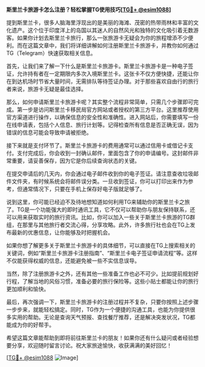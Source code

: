 **斯里兰卡旅游卡怎么注册？轻松掌握TG使用技巧[[TG💪+ @esim1088](https://t.me/s/esim1088)]**

提到斯里兰卡，很多人脑海里浮现出的是美丽的海滩、茂密的热带雨林和丰富的文化遗产。这个位于印度洋上的岛国以其迷人的自然风光和独特的文化吸引着无数游客。如果你计划去斯里兰卡旅行，那么一张旅游卡无疑会为你的旅程增添不少便利。而在这篇文章中，我们将详细讲解如何注册斯里兰卡旅游卡，并教你如何通过TG（Telegram）快速获取相关信息。

首先，让我们来了解一下什么是斯里兰卡旅游卡。斯里兰卡旅游卡是一种电子签证，允许持有者在一定期限内多次入境斯里兰卡。这张卡不仅方便快捷，还能让你在到达机场时节省大量时间，无需排队等待签证办理。对于那些喜欢自由行的旅行者来说，旅游卡无疑是最佳选择。

那么，如何申请斯里兰卡旅游卡呢？其实整个流程非常简单，只需几个步骤即可完成。第一步是访问斯里兰卡移民局官方网站或者授权的第三方平台。这里推荐使用官方渠道进行操作，以确保信息的安全性和准确性。进入网站后，你需要填写一份在线申请表，包括个人信息、旅行计划等。记得检查所有信息是否正确无误，因为错误的信息可能会导致申请被拒绝。

接下来就是支付环节了。斯里兰卡旅游卡的费用通常可以通过信用卡或借记卡支付。支付完成后，你会收到一封确认邮件，里面包含了你的申请编号。这封邮件非常重要，请妥善保存，因为它是你后续查询状态的关键。

在提交申请后的几天内，你会通过电子邮件收到你的电子签证。请注意查收垃圾邮件文件夹，有时候系统会将邮件误分类。一旦收到签证，你可以打印出来作为参考，但通常情况下，只要在手机上保存好电子版就足够了。

说到这里，你可能已经迫不及待地想知道如何利用TG来辅助你的斯里兰卡之旅了。TG是一个功能强大的即时通讯工具，它不仅可以帮助你与朋友保持联系，还可以用来获取实时的旅行资讯。比如，你可以加入一些关于斯里兰卡旅游的TG群组，在那里与其他旅行者交流心得，分享攻略。此外，许多旅行社也会在TG上发布最新的优惠信息，让你能够及时把握机会。

如果你想了解更多关于斯里兰卡旅游卡的具体细节，可以直接在TG上搜索相关的关键词，例如“斯里兰卡旅游卡注册指南”、“斯里兰卡电子签证申请流程”等。这样不仅能获得权威的信息，还能避免被一些不实信息误导。

当然，除了注册旅游卡之外，还有其他一些准备工作也必不可少。比如提前规划好行程，了解当地的风俗习惯，准备必要的旅行保险等。这些小贴士都能让你的旅行更加顺利和愉快。

最后，再次强调一下，斯里兰卡旅游卡的注册过程并不复杂，只要你按照上述步骤一步步来，就能轻松搞定。同时，TG作为一个便捷的沟通工具，也能为你提供很多实用的帮助。无论是查询天气预报、查找餐厅推荐，还是解决突发状况，TG都能成为你的好帮手。

希望这篇文章能帮助到即将前往斯里兰卡的朋友！如果你还有什么疑问或者经验想要分享，欢迎随时留言讨论。祝大家旅途愉快，收获满满的美好回忆！

[[TG💪+ @esim1088](https://t.me/s/esim1088) ![Image](https://i.postimg.cc/4NQfJmqS/Snipaste-2025-05-13-00-14-12.png)]